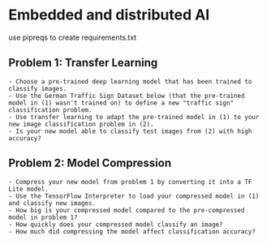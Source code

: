 # Embedded and distributed AI
 
use pipreqs to create requirements.txt

## Problem 1: Transfer Learning

    - Choose a pre-trained deep learning model that has been trained to classify images.
    - Use the German Traffic Sign Dataset below (that the pre-trained model in (1) wasn't trained on) to define a new "traffic sign" classification problem.
    - Use transfer learning to adapt the pre-trained model in (1) to your new image classification problem in (2).
    - Is your new model able to classify test images from (2) with high accuracy? 

## Problem 2: Model Compression

    - Compress your new model from problem 1 by converting it into a TF Lite model.
    - Use the TensorFlow Interpreter to load your compressed model in (1) and classify new images.
    - How big is your compressed model compared to the pre-compressed model in problem 1?
    - How quickly does your compressed model classify an image?
    - How much did compressing the model affect classification accuracy? 
